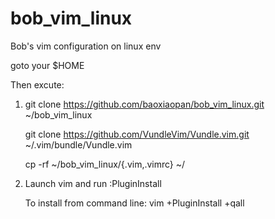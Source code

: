 bob_vim_linux
=============

Bob's vim configuration on linux env

goto your $HOME
     
Then excute: 
    
1. 
    git clone https://github.com/baoxiaopan/bob_vim_linux.git ~/bob_vim_linux
    
    git clone https://github.com/VundleVim/Vundle.vim.git ~/.vim/bundle/Vundle.vim

    cp -rf ~/bob_vim_linux/{.vim,.vimrc} ~/

2. 
    Launch vim and run :PluginInstall

    To install from command line: vim +PluginInstall +qall
